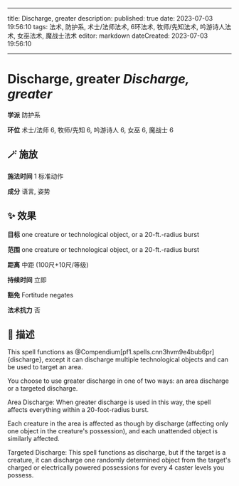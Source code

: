 
---
title: Discharge, greater
description: 
published: true
date: 2023-07-03 19:56:10
tags: 法术, 防护系, 术士/法师法术, 6环法术, 牧师/先知法术, 吟游诗人法术, 女巫法术, 魔战士法术
editor: markdown
dateCreated: 2023-07-03 19:56:10

---

# **Discharge, greater** *Discharge, greater*

**学派** 防护系 

**环位** 术士/法师 6, 牧师/先知 6, 吟游诗人 6, 女巫 6, 魔战士 6

## 🪄 施放

**施法时间** 1 标准动作

**成分** 语言, 姿势

## ✨ 效果 

**目标** one creature or technological object, or a 20-ft.-radius burst 

**范围** one creature or technological object, or a 20-ft.-radius burst

**距离** 中距 (100尺+10尺/等级)  

**持续时间** 立即 

**豁免** Fortitude negates

**法术抗力** 否

## 📖 描述

This spell functions as @Compendium[pf1.spells.cnn3hvm9e4bub6pr]{discharge}, except it can discharge multiple technological objects and can be used to target an area.

You choose to use greater discharge in one of two ways: an area discharge or a targeted discharge.

Area Discharge: When greater discharge is used in this way, the spell affects everything within a 20-foot-radius burst.

Each creature in the area is affected as though by discharge (affecting only one object in the creature's possession), and each unattended object is similarly affected.

Targeted Discharge: This spell functions as discharge, but if the target is a creature, it can discharge one randomly determined object from the target's charged or electrically powered possessions for every 4 caster levels you possess.
    